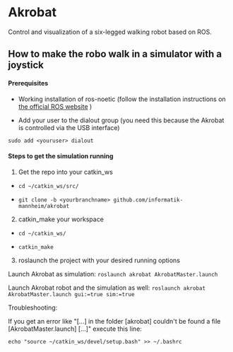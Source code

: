 # Akrobat

Control and visualization of a six-legged walking robot
based on ROS.

## How to make the robo walk in a simulator with a joystick

#### Prerequisites

- Working installation of ros-noetic (follow the installation instructions on [the official ROS website](http://wiki.ros.org/noetic/Installation/Ubuntu) )

- Add your user to the dialout group (you need this because the Akrobat is controlled via the USB interface)

```sudo add <youruser> dialout``` 
 

#### Steps to get the simulation running

1. Get the repo into your catkin_ws

- ```cd ~/catkin_ws/src/```

- ```git clone -b <yourbranchname> github.com/informatik-mannheim/akrobat```

2. catkin_make your workspace

- ```cd ~/catkin_ws/```

- ```catkin_make```

3. roslaunch the project with your desired running options

Launch Akrobat as simulation:
```roslaunch akrobat AkrobatMaster.launch```

Launch Akrobat robot and the simulation as well:
```roslaunch akrobat AkrobatMaster.launch gui:=true sim:=true```

Troubleshooting:

If you get an error like "[...] in the folder [akrobat] couldn't be found a file [AkrobatMaster.launch] [...]" execute this line:

```echo "source ~/catkin_ws/devel/setup.bash" >> ~/.bashrc```
